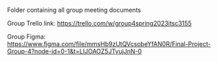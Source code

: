 Folder containing all group meeting documents

Group Trello link: https://trello.com/w/group4spring2023itsc3155

Group Figma: https://www.figma.com/file/mmsHb9zUtQVcsobeYfAN0R/Final-Project-Group-4?node-id=0-1&t=LIJOAOZ5JTyujJnN-0